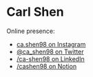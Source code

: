 # Carl Shen

Online presence:
- [ca.shen98 on Instagram](https://instagram.com/ca.shen98)
- [@ca_shen98 on Twitter](https://twitter.com/ca_shen98)
- [/ca-shen98 on LinkedIn](https://linkedin.com/in/cashen98)
- [/cashen98 on Notion](https://cashen98.notion.site/About-ad2724dd10344347a243c519b0fb6187)
